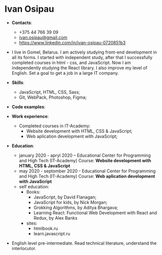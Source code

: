 # Ivan Osipau
* **Contacts**: 
  * +375 44 766 39 09
  * ivan.osipau@gmail.com
  * https://www.linkedin.com/in/ivan-osipau-0720851b3
* I live in Gomel, Belarus. I am actively studying front-end development in all its forms. I started with independent study, after that I successfully completed courses in html - css, and JavaScript. Now I am independently studying the React library. I also improve my level of English. Set a goal to get a job in a large IT company.

* **Skills**:
  * JavaScript, HTML, CSS, Sass;
  * Git, WebPack, Photoshop, Figma;
* **Code examples**:
* **Work experience**:
   * Completed courses in IT-Academy:
     * Website development with HTML, CSS & JavaScript;
     * Web aplication development with JavaScript;
* **Education**:
  * january 2020 - apryl 2020  – Educational Center for Programming and High Tech (IT-Academy)
    Course:  **Website development with HTML, CSS & JavaScript**
  * may 2020 - septomber 2020 - Educational Center for Programming and High Tech (IT-Academy)
    Course:  **Web aplication development with JavaScript** 
  * self education: 
    * Books:
       * JavaScript, by David Flanagan;
       * JavaScript for kids, by Nick Morgan;
       * Grokking Algorithms, by Aditya Bhargava;
       * Learning React: Functional Web Development with React and Redux, by Alex Banks
    * sites:
       * htmlbook.ru 
       * learn.javascript.ru


* English level pre-intermediate. Read technical literature, understand the interlocutor.
